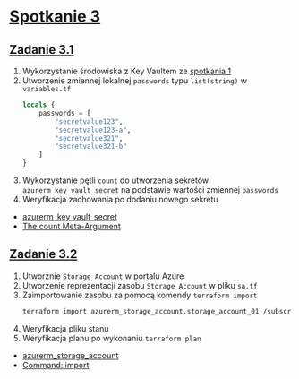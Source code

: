 # [Spotkanie 3](https://github.com/cloudstateu/kurs-iac-terraform/blob/master/Zjazd3/zadania.md)


## [Zadanie 3.1](./zadanie1)

1. Wykorzystanie środowiska z Key Vaultem ze [spotkania 1](../spotkanie1/zadanie2/)
2. Utworzenie zmiennej lokalnej `passwords` typu `list(string)` w `variables.tf`
    ```tf
    locals {
        passwords = [
            "secretvalue123",
            "secretvalue123-a",
            "secretvalue321",
            "secretvalue321-b"
        ]
    }
    ```
3. Wykorzystanie pętli `count` do utworzenia sekretów `azurerm_key_vault_secret` na podstawie wartości zmiennej `passwords`
4. Weryfikacja zachowania po dodaniu nowego sekretu

* [azurerm_key_vault_secret](https://registry.terraform.io/providers/hashicorp/azurerm/latest/docs/resources/key_vault_secret)
* [The count Meta-Argument](https://developer.hashicorp.com/terraform/language/meta-arguments/count)

## [Zadanie 3.2](./zadanie2)

1. Utworznie `Storage Account` w portalu Azure
2. Utworzenie reprezentacji zasobu `Storage Account` w pliku `sa.tf`
3. Zaimportowanie zasobu za pomocą komendy `terraform import`
    ```bash
    terraform import azurerm_storage_account.storage_account_01 /subscriptions/e0a3aa17-0bd9-4dc5-803d-6ea393ade30a/resourceGroups/chm-student22/providers/Microsoft.Storage/storageAccounts/tfimportdemobp0204
    ```
4. Weryfikacja pliku stanu
5. Weryfikacja planu po wykonaniu `terraform plan`
   
* [azurerm_storage_account](https://registry.terraform.io/providers/hashicorp/azurerm/latest/docs/resources/storage_account)
* [Command: import](https://developer.hashicorp.com/terraform/cli/commands/import)

